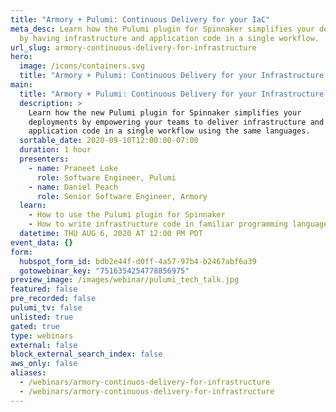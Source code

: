 ```yaml
---
title: "Armory + Pulumi: Continuous Delivery for your IaC"
meta_desc: Learn how the Pulumi plugin for Spinnaker simplifies your deployments
  by having infrastructure and application code in a single workflow.
url_slug: armory-continuous-delivery-for-infrastructure
hero:
  image: /icons/containers.svg
  title: "Armory + Pulumi: Continuous Delivery for your Infrastructure as Code"
main:
  title: "Armory + Pulumi: Continuous Delivery for your Infrastructure as Code"
  description: >
    Learn how the new Pulumi plugin for Spinnaker simplifies your
    deployments by empowering your teams to deliver infrastructure and
    application code in a single workflow using the same languages.
  sortable_date: 2020-09-10T12:00:00-07:00
  duration: 1 hour
  presenters:
    - name: Praneet Loke
      role: Software Engineer, Pulumi
    - name: Daniel Peach
      role: Senior Software Engineer, Armory
  learn:
    - How to use the Pulumi plugin for Spinnaker
    - How to write infrastructure code in familiar programming languages
  datetime: THU AUG 6, 2020 AT 12:00 PM PDT
event_data: {}
form:
  hubspot_form_id: bdb2e44f-d0ff-4a57-97b4-b2467abf6a39
  gotowebinar_key: "7516354254778856975"
preview_image: /images/webinar/pulumi_tech_talk.jpg
featured: false
pre_recorded: false
pulumi_tv: false
unlisted: true
gated: true
type: webinars
external: false
block_external_search_index: false
aws_only: false
aliases:
  - /webinars/armory-continuos-delivery-for-infrastructure
  - /webinars/armory-continuous-delivery-for-infrastructure
---
```

